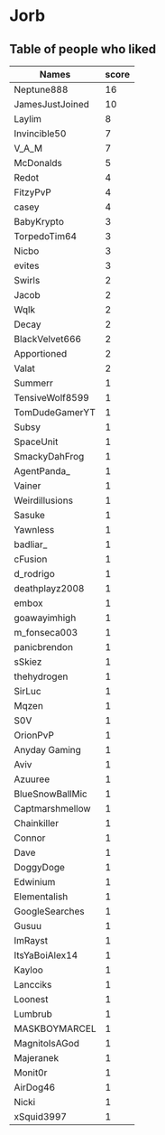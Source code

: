 # Jorb
## Table of people who liked
Names | score
--- | ---
Neptune888 | 16
JamesJustJoined | 10
Laylim | 8
Invincible50 | 7
V_A_M | 7
McDonalds | 5
Redot | 4
FitzyPvP | 4
casey | 4
BabyKrypto | 3
TorpedoTim64 | 3
Nicbo | 3
evites | 3
Swirls | 2
Jacob | 2
Wqlk | 2
Decay | 2
BlackVelvet666 | 2
Apportioned | 2
Valat | 2
Summerr | 1
TensiveWolf8599 | 1
TomDudeGamerYT | 1
Subsy | 1
SpaceUnit | 1
SmackyDahFrog | 1
AgentPanda_ | 1
Vainer | 1
Weirdillusions | 1
Sasuke | 1
Yawnless | 1
badliar_ | 1
cFusion | 1
d_rodrigo | 1
deathplayz2008 | 1
embox | 1
goawayimhigh | 1
m_fonseca003 | 1
panicbrendon | 1
sSkiez | 1
thehydrogen | 1
SirLuc | 1
Mqzen | 1
S0V | 1
OrionPvP | 1
Anyday Gaming | 1
Aviv | 1
Azuuree | 1
BlueSnowBallMic | 1
Captmarshmellow | 1
Chainkiller | 1
Connor | 1
Dave | 1
DoggyDoge | 1
Edwinium | 1
Elementalish | 1
GoogleSearches | 1
Gusuu | 1
ImRayst | 1
ItsYaBoiAlex14 | 1
Kayloo | 1
Lancciks | 1
Loonest | 1
Lumbrub | 1
MASKBOYMARCEL | 1
MagnitoIsAGod | 1
Majeranek | 1
Monit0r | 1
AirDog46 | 1
Nicki | 1
xSquid3997 | 1
